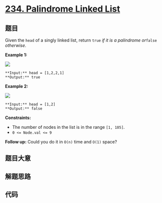 # [234. Palindrome Linked List](https://leetcode.com/problems/palindrome-linked-list)

## 题目

Given the `head` of a singly linked list, return `true` _if it is a_
_palindrome_ _or_`false` _otherwise_.



**Example 1:**

![](https://assets.leetcode.com/uploads/2021/03/03/pal1linked-list.jpg)

    
    
    **Input:** head = [1,2,2,1]
    **Output:** true
    

**Example 2:**

![](https://assets.leetcode.com/uploads/2021/03/03/pal2linked-list.jpg)

    
    
    **Input:** head = [1,2]
    **Output:** false
    



**Constraints:**

  * The number of nodes in the list is in the range `[1, 105]`.
  * `0 <= Node.val <= 9`



**Follow up:** Could you do it in `O(n)` time and `O(1)` space?


## 题目大意

## 解题思路

## 代码

```javascript

```
